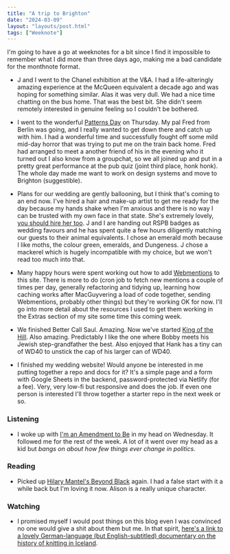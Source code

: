 ```yaml
---
title: "A trip to Brighton"
date: "2024-03-09"
layout: "layouts/post.html"
tags: ["Weeknote"]
---
```


I'm going to have a go at weeknotes for a bit since I find it impossible to remember what I did more than three days ago, making me a bad candidate for the monthnote format.

-   J and I went to the Chanel exhibition at the V&A. I had a life-alteringly amazing experience at the McQueen equivalent a decade ago and was hoping for something similar. Alas it was very dull. We had a nice time chatting on the bus home. That was the best bit. She didn't seem remotely interested in genuine feeling so I couldn't be bothered.

-   I went to the wonderful [Patterns Day](https://patternsday.com/) on Thursday. My pal Fred from Berlin was going, and I really wanted to get down there and catch up with him. I had a wonderful time and successfully fought off some mild mid-day horror that was trying to put me on the train back home. Fred had arranged to meet a another friend of his in the evening who it turned out I also know from a groupchat, so we all joined up and put in a pretty great performance at the pub quiz (joint third place, honk honk). The whole day made me want to work on design systems and move to Brighton (suggestible).

-   Plans for our wedding are gently ballooning, but I think that's coming to an end now. I've hired a hair and make-up artist to get me ready for the day because my hands shake when I'm anxious and there is no way I can be trusted with my own face in that state. She's extremely lovely, [you should hire her too](https://glamtam.co.uk/). J and I are handing out RSPB badges as wedding favours and he has spent quite a few hours diligently matching our guests to their animal equivalents. I chose an emerald moth because I like moths, the colour green, emeralds, and Dungeness. J chose a mackerel which is hugely incompatible with my choice, but we won't read too much into that.

-   Many happy hours were spent working out how to add [Webmentions](https://indieweb.org/Webmention) to this site. There is more to do (cron job to fetch new mentions a couple of times per day, generally refactoring and tidying up, learning how caching works after MacGuyvering a load of code together, sending Webmentions, probably other things) but they're working OK for now. I'll go into more detail about the resources I used to get them working in the Extras section of my site some time this coming week.

-   We finished Better Call Saul. Amazing. Now we've started [King of the Hill](https://archive.org/details/king-of-the-hill13seasons/King+of+the+Hill+S01E01+Pilot.mp4). Also amazing. Predictably I like the one where Bobby meets his Jewish step-grandfather the best. Also enjoyed that Hank has a tiny can of WD40 to unstick the cap of his larger can of WD40.

-   I finished my wedding website! Would anyone be interested in me putting together a repo and docs for it? It's a simple page and a form with Google Sheets in the backend, password-protected via Netlify (for a fee). Very, very low-fi but responsive and does the job. If even one person is interested I'll throw together a starter repo in the next week or so.

### Listening

-   I woke up with [I'm an Amendment to Be](https://www.youtube.com/watch?v=pSANTRnEBgg&t=1s) in my head on Wednesday. It followed me for the rest of the week. A lot of it went over my head as a kid but _bangs on about how few things ever change in politics_.

### Reading

-   Picked up [Hilary Mantel's Beyond Black](https://booksellercrow.co.uk/shop/beyond-black/) again. I had a false start with it a while back but I'm loving it now. Alison is a really unique character.

### Watching

-   I promised myself I would post things on this blog even I was convinced no one would give a shit about them but me. In that spirit, [here's a link to a lovely German-language (but English-subtitled) documentary on the history of knitting in Iceland](https://www.youtube.com/watch?v=z2G47X3XK4U&t=63s).
